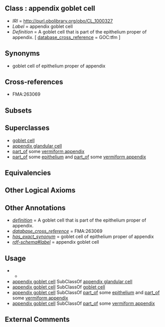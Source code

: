 
## Class : appendix goblet cell

 * *IRI* = http://purl.obolibrary.org/obo/CL_1000327
 * *Label* = appendix goblet cell
 * *Definition* = A goblet cell that is part of the epithelium proper of appendix. [ [database_cross_reference](../../ef/oboInOwl#hasDbXref.md) = GOC:tfm ]

## Synonyms

 * goblet cell of epithelium proper of appendix

## Cross-references

 * FMA:263069

## Subsets


## Superclasses

 * [goblet cell](../../CL/60/CL_0000160.md)
 * [appendix glandular cell](../../CL/85/CL_1001585.md)
 * [part_of](../../BFO/50/BFO_0000050.md) some [vermiform appendix](../../UBERON/54/UBERON_0001154.md)
 * [part_of](../../BFO/50/BFO_0000050.md) some [epithelium](../../UBERON/83/UBERON_0000483.md) and [part_of](../../BFO/50/BFO_0000050.md) some [vermiform appendix](../../UBERON/54/UBERON_0001154.md)

## Equivalencies


## Other Logical Axioms


## Other Annotations

 * *[definition](../../IAO/15/IAO_0000115.md)* = A goblet cell that is part of the epithelium proper of appendix.
 * *[database_cross_reference](../../ef/oboInOwl#hasDbXref.md)* = FMA:263069
 * *[has_exact_synonym](../../ym/oboInOwl#hasExactSynonym.md)* = goblet cell of epithelium proper of appendix
 * *[rdf-schema#label](../../el/rdf-schema#label.md)* = appendix goblet cell

## Usage

 * -
 * [appendix goblet cell](../../CL/27/CL_1000327.md) SubClassOf [appendix glandular cell](../../CL/85/CL_1001585.md)
 * [appendix goblet cell](../../CL/27/CL_1000327.md) SubClassOf [goblet cell](../../CL/60/CL_0000160.md)
 * [appendix goblet cell](../../CL/27/CL_1000327.md) SubClassOf [part_of](../../BFO/50/BFO_0000050.md) some [epithelium](../../UBERON/83/UBERON_0000483.md) and [part_of](../../BFO/50/BFO_0000050.md) some [vermiform appendix](../../UBERON/54/UBERON_0001154.md)
 * [appendix goblet cell](../../CL/27/CL_1000327.md) SubClassOf [part_of](../../BFO/50/BFO_0000050.md) some [vermiform appendix](../../UBERON/54/UBERON_0001154.md)

## External Comments

